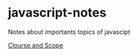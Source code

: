 # javascript-notes

Notes about importants topics of javascipt

[Clourse and Scope](https://blog.bitsrc.io/a-beginners-guide-to-closures-in-javascript-97d372284dda)
